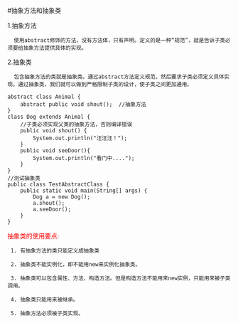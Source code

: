 #抽象方法和抽象类

1.抽象方法

      使用abstract修饰的方法，没有方法体，只有声明。定义的是一种“规范”，就是告诉子类必须要给抽象方法提供具体的实现。

2.抽象类

      包含抽象方法的类就是抽象类。通过abstract方法定义规范，然后要求子类必须定义具体实现。通过抽象类，我们就可以做到严格限制子类的设计，使子类之间更加通用。


``` 
abstract class Animal {
    abstract public void shout();  //抽象方法
}
class Dog extends Animal { 
    //子类必须实现父类的抽象方法，否则编译错误
    public void shout() {
        System.out.println("汪汪汪！");
    }
    public void seeDoor(){
        System.out.println("看门中....");
    }
}
//测试抽象类
public class TestAbstractClass {
    public static void main(String[] args) {
        Dog a = new Dog();
        a.shout();
        a.seeDoor();
    }
}
```
<font color=red>

抽象类的使用要点:

</font>

     1. 有抽象方法的类只能定义成抽象类

     2. 抽象类不能实例化，即不能用new来实例化抽象类。

     3. 抽象类可以包含属性、方法、构造方法。但是构造方法不能用来new实例，只能用来被子类调用。

     4. 抽象类只能用来被继承。

     5. 抽象方法必须被子类实现。